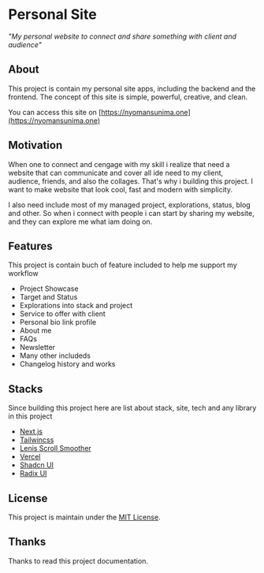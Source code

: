 # Personal Site

_"My personal website to connect and share something with client and audience"_

## About

This project is contain my personal site apps, including the backend and the frontend.
The concept of this site is simple, powerful, creative, and clean.

You can access this site on [https://nyomansunima.one](https://nyomansunima.one)

## Motivation

When one to connect and cengage with my skill i realize that need a website that can communicate and cover all ide need to my client, audience, friends, and also the collages. That's why i building this project. I want to make website that look cool, fast and modern with simplicity.

I also need include most of my managed project, explorations, status, blog and other. So when i connect with people i can start by sharing my website, and they can explore me what iam doing on.

## Features

This project is contain buch of feature included to help me support my workflow

- Project Showcase
- Target and Status
- Explorations into stack and project
- Service to offer with client
- Personal bio link profile
- About me
- FAQs
- Newsletter
- Many other includeds
- Changelog history and works

## Stacks

Since building this project here are list about stack, site, tech and any library in this project

- [Next.js](https://nextjs.org)
- [Tailwincss](https://tailwindcss.com)
- [Lenis Scroll Smoother](https://lenis.studiofreight.com)
- [Vercel](https://vercel.com)
- [Shadcn UI](https://ui.shadcn.com)
- [Radix UI](https://radix-ui.com)

## License

This project is maintain under the [MIT License](./LICENSE).

## Thanks

Thanks to read this project documentation.
